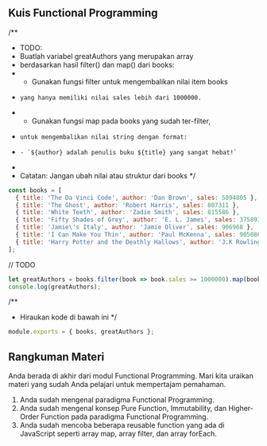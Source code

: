 ## Kuis Functional Programming
/**
 * TODO:
 * Buatlah variabel greatAuthors yang merupakan array
 * berdasarkan hasil filter() dan map() dari books:
 *   - Gunakan fungsi filter untuk mengembalikan nilai item books
 *     yang hanya memiliki nilai sales lebih dari 1000000.
 *   - Gunakan fungsi map pada books yang sudah ter-filter,
 *     untuk mengembalikan nilai string dengan format:
 *     - `${author} adalah penulis buku ${title} yang sangat hebat!`
 *
 * Catatan: Jangan ubah nilai atau struktur dari books
 */
```js
const books = [
  { title: 'The Da Vinci Code', author: 'Dan Brown', sales: 5094805 },
  { title: 'The Ghost', author: 'Robert Harris', sales: 807311 },
  { title: 'White Teeth', author: 'Zadie Smith', sales: 815586 },
  { title: 'Fifty Shades of Grey', author: 'E. L. James', sales: 3758936 },
  { title: 'Jamie\'s Italy', author: 'Jamie Oliver', sales: 906968 },
  { title: 'I Can Make You Thin', author: 'Paul McKenna', sales: 905086 },
  { title: 'Harry Potter and the Deathly Hallows', author: 'J.K Rowling', sales: 4475152 },
];
```

// TODO
```js
let greatAuthors = books.filter(book => book.sales >= 1000000).map(book=> `${book.author} adalah penulis buku ${book.title} yang sangat hebat!`);
console.log(greatAuthors);
```
/**
 * Hiraukan kode di bawah ini
 */

```js
module.exports = { books, greatAuthors };
```


## Rangkuman Materi
Anda berada di akhir dari modul Functional Programming. Mari kita uraikan materi yang sudah Anda pelajari untuk mempertajam pemahaman.

1. Anda sudah mengenal paradigma Functional Programming.
2. Anda sudah mengenal konsep Pure Function, Immutability, dan Higher-Order Function pada paradigma Functional Programming.
3. Anda sudah mencoba beberapa reusable function yang ada di JavaScript seperti array map, array filter, dan array forEach.